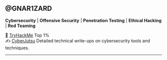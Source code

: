 <!-- Start of GitHub profile README -->

## @GNAR1ZARD 

**Cybersecurity** | **Offensive Security** | **Penetration Testing** | **Ethical Hacking** | **Red Teaming**

🥇 [TryHackMe](https://tryhackme.com/p/gnarizard) Top 1%    
✍️ [CyberJutsu](https://gnar1zard.github.io/cyberjutsu/) Detailed technical write-ups on cybersecurity tools and techniques.

---

<!-- End of GitHub profile README -->
